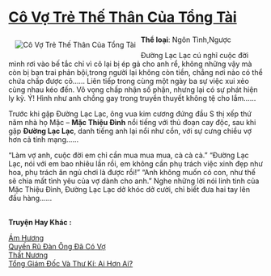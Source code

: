 <a href="https://utruyen.com/truyen/co-vo-tre-the-than-cua-tong-tai/19045/" title="Cô Vợ Trẻ Thế Thân Của Tổng Tài"><h1>Cô Vợ Trẻ Thế Thân Của Tổng Tài</h1></a><div style="display:table"><img align="right" style="float: left; padding: 10px;" src="https://utruyen.com/images/story/200x260/co-vo-tre-the-than-cua-tong-tai.jpg" alt="Cô Vợ Trẻ Thế Thân Của Tổng Tài"><b>Thể loại</b>: Ngôn Tình,Ngược<p></p>Đường Lạc Lạc cú nghĩ cuộc đời mình rơi vào bế tắc chỉ vì cô lại bị ép gả cho anh rể, không những vậy mà còn bị bạn trai phản bội,trong người lại không còn tiền, chẳng nơi nào có thể chứa chấp được cô...... Liên tiếp trong cùng một ngày ba sự việc xui xẻo cùng nhau kéo đến. Vô vọng chấp nhận số phận, nhưng lại có sự phát hiện ly kỳ. Ý! Hình như anh chồng gay trong truyền thuyết không tệ cho lắm...... <p></p>Trước khi gặp Đường Lạc Lạc, ông vua kim cương đứng đầu S thị xếp thứ năm nhà họ Mặc – <b>Mặc Thiệu Đình</b> nổi tiếng với thủ đoạn cay độc, sau khi gặp <b>Đường Lạc Lạc</b>, danh tiếng anh lại nổi như cồn, với sự cưng chiều vợ hơn cả tính mạng...... <p></p>“Làm vợ anh, cuộc đời em chỉ cần mua mua mua, cà cà cà.” “Đường Lạc Lạc, nói với em bao nhiêu lần rồi, em không cần phụ trách việc xinh đẹp như hoa, phụ trách ăn ngủ chơi là được rồi!” “Anh không muốn có con, như thế sẽ chia mất tình yêu của vợ dành cho anh.” Nghe những lời nói linh tinh của Mặc Thiệu Đình, Đường Lạc Lạc dở khóc dở cười, chỉ biết đưa hai tay lên đầu hàng......</div><p><br><b>Truyện Hay Khác :</b></p><a href="https://utruyen.com/truyen/am-huong/17509/" alt="Ám Hương">Ám Hương</a><br/><a href="https://github.com/quanluxury/ngontinhhot/tree/master/truyenhay/19225/" alt="Quyến Rũ Đàn Ông Đã Có Vợ">Quyến Rũ Đàn Ông Đã Có Vợ</a><br/><a href="https://github.com/quanluxury/ngontinhhot/tree/master/truyenhay/20303/" alt="Thất Nương">Thất Nương</a><br/><a href="https://github.com/quanluxury/ngontinhhot/tree/master/truyenhay/19578/" alt="Tổng Giám Đốc Và Thư Kí: Ai Hơn Ai?">Tổng Giám Đốc Và Thư Kí: Ai Hơn Ai?</a><br/>